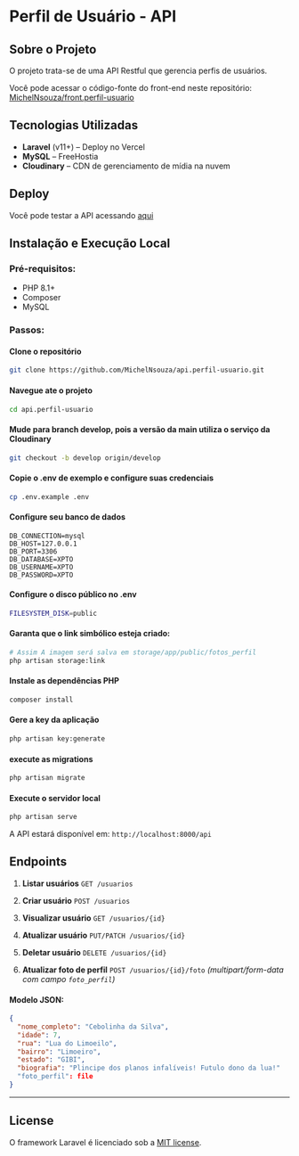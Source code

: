 # Perfil de Usuário - API

## Sobre o Projeto

O projeto trata-se de uma API Restful que gerencia perfis de usuários.

Você pode acessar o código-fonte do front-end neste repositório:  
[MichelNsouza/front.perfil-usuario](https://github.com/MichelNsouza/front.perfil-usuario)

## Tecnologias Utilizadas

* **Laravel** (v11+) – Deploy no Vercel
* **MySQL** – FreeHostia
* **Cloudinary** – CDN de gerenciamento de mídia na nuvem
  
## Deploy

Você pode testar a API acessando [aqui](https://api-perfil-usuario.vercel.app/api/api/usuarios)

## Instalação e Execução Local

### Pré-requisitos:

* PHP 8.1+
* Composer
* MySQL

### Passos:

#### Clone o repositório
```bash
git clone https://github.com/MichelNsouza/api.perfil-usuario.git
```
#### Navegue ate o projeto
```bash
cd api.perfil-usuario
```
#### Mude para branch develop, pois a versão da main utiliza o serviço da Cloudinary
```bash
git checkout -b develop origin/develop
```
#### Copie o .env de exemplo e configure suas credenciais
```bash
cp .env.example .env
```
#### Configure seu banco de dados
```
DB_CONNECTION=mysql
DB_HOST=127.0.0.1
DB_PORT=3306
DB_DATABASE=XPTO
DB_USERNAME=XPTO
DB_PASSWORD=XPTO
```
#### Configure o disco público no .env
```bash
FILESYSTEM_DISK=public
```
#### Garanta que o link simbólico esteja criado:
```bash
# Assim A imagem será salva em storage/app/public/fotos_perfil
php artisan storage:link
```
#### Instale as dependências PHP
```bash
composer install
```
#### Gere a key da aplicação
```bash
php artisan key:generate
```
#### execute as migrations
```bash
php artisan migrate
```
#### Execute o servidor local

```bash
php artisan serve
```

A API estará disponível em: `http://localhost:8000/api`


## Endpoints

1. **Listar usuários**
   `GET /usuarios`

2. **Criar usuário**
   `POST /usuarios`

3. **Visualizar usuário**
   `GET /usuarios/{id}`

4. **Atualizar usuário**
   `PUT/PATCH /usuarios/{id}`

5. **Deletar usuário**
   `DELETE /usuarios/{id}`

6. **Atualizar foto de perfil**
   `POST /usuarios/{id}/foto`
   *(multipart/form-data com campo `foto_perfil`)*

#### Modelo JSON:

```json
{
  "nome_completo": "Cebolinha da Silva",
  "idade": 7,
  "rua": "Lua do Limoeilo",
  "bairro": "Limoeiro",
  "estado": "GIBI",
  "biografia": "Plincipe dos planos infalíveis! Futulo dono da lua!"
  "foto_perfil": file
}

```

---

## License

O framework Laravel é licenciado sob a [MIT license](https://opensource.org/licenses/MIT).

